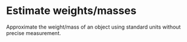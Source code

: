 # Estimate weights/masses

Approximate the weight/mass of an object using standard units without precise measurement.
